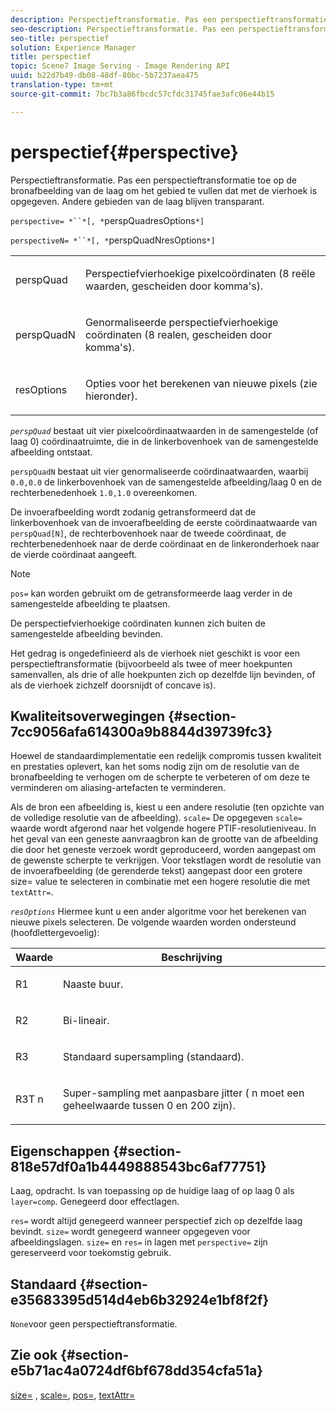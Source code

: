 ```yaml
---
description: Perspectieftransformatie. Pas een perspectieftransformatie toe op de bronafbeelding van de laag om het gebied te vullen dat met de vierhoek is opgegeven. Andere gebieden van de laag blijven transparant.
seo-description: Perspectieftransformatie. Pas een perspectieftransformatie toe op de bronafbeelding van de laag om het gebied te vullen dat met de vierhoek is opgegeven. Andere gebieden van de laag blijven transparant.
seo-title: perspectief
solution: Experience Manager
title: perspectief
topic: Scene7 Image Serving - Image Rendering API
uuid: b22d7b49-db08-48df-80bc-5b7237aea475
translation-type: tm+mt
source-git-commit: 7bc7b3a86fbcdc57cfdc31745fae3afc06e44b15

---
```



# perspectief{#perspective}

Perspectieftransformatie. Pas een perspectieftransformatie toe op de bronafbeelding van de laag om het gebied te vullen dat met de vierhoek is opgegeven. Andere gebieden van de laag blijven transparant.

`perspective= *``*[, *`perspQuadresOptions`*]`

`perspectiveN= *``*[, *`perspQuadNresOptions`*]`

<table id="simpletable_4BD38BBF53964F7D97B9E58914C97B3F"> 
 <tr class="strow"> 
  <td class="stentry"> <p><span class="varname"> perspQuad</span> </p></td> 
  <td class="stentry"> <p>Perspectiefvierhoekige pixelcoördinaten (8 reële waarden, gescheiden door komma's). </p></td> 
 </tr> 
 <tr class="strow"> 
  <td class="stentry"> <p><span class="varname"> perspQuadN</span> </p></td> 
  <td class="stentry"> <p>Genormaliseerde perspectiefvierhoekige coördinaten (8 realen, gescheiden door komma's). </p></td> 
 </tr> 
 <tr class="strow"> 
  <td class="stentry"> <p><span class="varname"> resOptions</span> </p></td> 
  <td class="stentry"> <p>Opties voor het berekenen van nieuwe pixels (zie hieronder). </p></td> 
 </tr> 
</table>

*`perspQuad`* bestaat uit vier pixelcoördinaatwaarden in de samengestelde (of laag 0) coördinaatruimte, die in de linkerbovenhoek van de samengestelde afbeelding ontstaat.

`perspQuadN` bestaat uit vier genormaliseerde coördinaatwaarden, waarbij `0.0,0.0` de linkerbovenhoek van de samengestelde afbeelding/laag 0 en de rechterbenedenhoek `1.0,1.0` overeenkomen.

De invoerafbeelding wordt zodanig getransformeerd dat de linkerbovenhoek van de invoerafbeelding de eerste coördinaatwaarde van `perspQuad[N]`, de rechterbovenhoek naar de tweede coördinaat, de rechterbenedenhoek naar de derde coördinaat en de linkeronderhoek naar de vierde coördinaat aangeeft.

>[!NOTE]
>
>`pos=` kan worden gebruikt om de getransformeerde laag verder in de samengestelde afbeelding te plaatsen.

De perspectiefvierhoekige coördinaten kunnen zich buiten de samengestelde afbeelding bevinden.

Het gedrag is ongedefinieerd als de vierhoek niet geschikt is voor een perspectieftransformatie (bijvoorbeeld als twee of meer hoekpunten samenvallen, als drie of alle hoekpunten zich op dezelfde lijn bevinden, of als de vierhoek zichzelf doorsnijdt of concave is).

## Kwaliteitsoverwegingen {#section-7cc9056afa614300a9b8844d39739fc3}

Hoewel de standaardimplementatie een redelijk compromis tussen kwaliteit en prestaties oplevert, kan het soms nodig zijn om de resolutie van de bronafbeelding te verhogen om de scherpte te verbeteren of om deze te verminderen om aliasing-artefacten te verminderen.

Als de bron een afbeelding is, kiest u een andere resolutie (ten opzichte van de volledige resolutie van de afbeelding). `scale=` De opgegeven `scale=` waarde wordt afgerond naar het volgende hogere PTIF-resolutieniveau. In het geval van een geneste aanvraagbron kan de grootte van de afbeelding die door het geneste verzoek wordt geproduceerd, worden aangepast om de gewenste scherpte te verkrijgen. Voor tekstlagen wordt de resolutie van de invoerafbeelding (de gerenderde tekst) aangepast door een grotere size= value te selecteren in combinatie met een hogere resolutie die met `textAttr=`.

*`resOptions`* Hiermee kunt u een ander algoritme voor het berekenen van nieuwe pixels selecteren. De volgende waarden worden ondersteund (hoofdlettergevoelig):

<table id="table_0F20007986324E228096888ED37219C0"> 
 <thead> 
  <tr> 
   <th class="entry"> <b> Waarde</b> </th> 
   <th class="entry"> <b> Beschrijving</b> </th> 
  </tr> 
 </thead>
 <tbody> 
  <tr> 
   <td> <p> <span class="codeph"> R1</span> </p> </td> 
   <td> <p> Naaste buur. </p> </td> 
  </tr> 
  <tr> 
   <td> <p> <span class="codeph"> R2</span> </p> </td> 
   <td> <p> Bi-lineair. </p> </td> 
  </tr> 
  <tr> 
   <td> <p> <span class="codeph"> R3</span> </p> </td> 
   <td> <p> Standaard supersampling (standaard). </p> </td> 
  </tr> 
  <tr> 
   <td> <p> <span class="codeph">R3T<span class="varname"> n</span></span> </p> </td> 
   <td> <p> Super-sampling met aanpasbare jitter (<span class="varname"> n</span> moet een geheelwaarde tussen 0 en 200 zijn). </p> </td> 
  </tr> 
 </tbody> 
</table>

## Eigenschappen {#section-818e57df0a1b4449888543bc6af77751}

Laag, opdracht. Is van toepassing op de huidige laag of op laag 0 als `layer=comp`. Genegeerd door effectlagen.

`res=` wordt altijd genegeerd wanneer perspectief zich op dezelfde laag bevindt. `size=` wordt genegeerd wanneer opgegeven voor afbeeldingslagen. `size=` en `res=` in lagen met `perspective=` zijn gereserveerd voor toekomstig gebruik.

## Standaard {#section-e35683395d514d4eb6b32924e1bf8f2f}

`None`voor geen perspectieftransformatie.

## Zie ook {#section-e5b71ac4a0724df6bf678dd354cfa51a}

[size=](../../../../../is-api/http-ref/image-serving-api-ref/c-http-protocol-reference/c-data-types/r-size.md#reference-04d383f32c7b4003bed9978cb854747b) , [scale=](../../../../../is-api/http-ref/image-serving-api-ref/c-http-protocol-reference/c-command-reference/r-is-http-scale.md#reference-098c30cea1764f189e6f7c7e400cc065), [pos=](../../../../../is-api/http-ref/image-serving-api-ref/c-http-protocol-reference/c-command-reference/r-pos.md#reference-65de948f4b404f1182b22119ca332143), [textAttr=](../../../../../is-api/http-ref/image-serving-api-ref/c-http-protocol-reference/c-command-reference/r-textattr.md#reference-ff00484fa3244286abeff34911f7ec0d)
